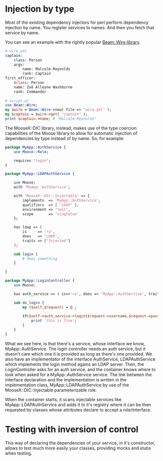 # Injection by type

Most of the existing dependency injectors for perl perform dependency injection
by name. You register services to names. And then you fetch that service by
name.

You can see an example with the rightly popular [Beam::Wire library](https://metacpan.org/pod/Beam::Wire).
```perl
# wire.yml
captain:
    class: Person
    args:
        name: Malcolm Reynolds
        rank: Captain
first_officer:
    $class: Person
    name: Zoë Alleyne Washburne
    rank: Commander
 
# script.pl
use Beam::Wire;
my $wire = Beam::Wire->new( file => 'wire.yml' );
my $captain = $wire->get( 'captain' );
print $captain->name; # "Malcolm Reynolds"
```

The MooseX::DIC library, instead, makes use of the type coercion capabilities
of the Moose library to allow for automatic injection of dependencies by type
instead of by name.
So, for example:

```perl
package MyApp::AuthService {
    use Moose::Role;

    requires 'login';
}

package MyApp::LDAPAuthService {

    use Moose;
    with 'MyApp::AuthService';

    with 'MooseX::DIC::Injectable' => {
        implements  => 'MyApp::AuthService',
        qualifiers  => [ 'LDAP' ],
        environment => 'test',
        scope       => 'singleton'
    };

    has ldap => (
        is     => 'ro',
        does   => 'LDAP',
        traits => ['Injected']
    );

    sub login {
        # does something
    }

}

package MyApp::LoginController {
    use Moose;

    has auth_service => ( is=>'ro', does => 'MyApp::AuthService', traits => [ 'Injected' ]);

    sub do_login {
        my ($self,$request) = @_;
        
        if($self->auth_service->login($request->username,$request->password)) {
            print 'this is fine';
        }
    }
}
```

What we see here, is that there's a service, whose interface we know, MyApp::AuthService.
The login controller needs an auth service, but it doesn't care which one it is
provided as long as there's one provided.
We also have an implementator of the interface AuthService, LDAPAuthService
which implements the login method agains an LDAP server.
Then, the LoginController asks for an auth service, and the container knows 
where to look when asked for a MyApp::AuthService service.
The link between the interface declaration and the implementation is written
in the implementation class, MyApp::LDAPAuthService by use of the MooseX::DIC::Injectable
parameterizable role.

When the container starts, it scans injectable services like MyApp::LDAPAuthService
and adds it to it's registry where it can be then requested by classes whose 
attributes declare to accept a role/interface.

# Testing with inversion of control

This way of declaring the dependencies of your service, in it's constructor,
allows to test much more easily your classes, providing mocks and stubs when
testing.
